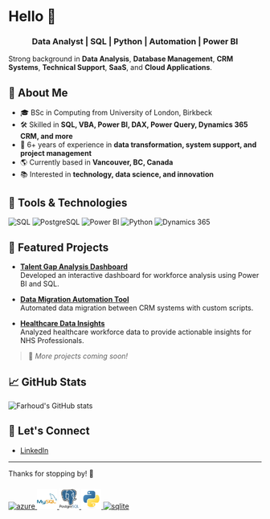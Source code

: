 
# Hello 👋

<h3 align="center">Data Analyst | SQL | Python | Automation | Power BI</h3>

Strong background in **Data Analysis**, **Database Management**, **CRM Systems**, **Technical Support**, **SaaS**, and **Cloud Applications**.

## 🚀 About Me

- 🎓 BSc in Computing from University of London, Birkbeck
- 🛠️ Skilled in **SQL, VBA, Power BI, DAX, Power Query, Dynamics 365 CRM, and more**
- 💼 6+ years of experience in **data transformation, system support, and project management**
- 🌎 Currently based in **Vancouver, BC, Canada**
- 📚 Interested in **technology, data science, and innovation**

## 🧰 Tools & Technologies

![SQL](https://img.shields.io/badge/SQL-00758F?style=for-the-badge&logo=sql&logoColor=white)
![PostgreSQL](https://img.shields.io/badge/PostgreSQL-008bb9?style=for-the-badge&logo=PostgreSQL&logoColor=black)
![Power BI](https://img.shields.io/badge/Power%20BI-F2C811?style=for-the-badge&logo=powerbi&logoColor=black)
![Python](https://img.shields.io/badge/Python-3776AB?style=for-the-badge&logo=python&logoColor=white)
![Dynamics 365](https://img.shields.io/badge/Dynamics%20365-002050?style=for-the-badge&logo=microsoft-dynamics&logoColor=white)

## 📂 Featured Projects

- **[Talent Gap Analysis Dashboard](https://github.com/farhoudkhf)**  
  Developed an interactive dashboard for workforce analysis using Power BI and SQL.

- **[Data Migration Automation Tool](https://github.com/xoqx)**  
  Automated data migration between CRM systems with custom scripts.

- **[Healthcare Data Insights](https://github.com/farhoudkhf)**  
  Analyzed healthcare workforce data to provide actionable insights for NHS Professionals.

> 📌 *More projects coming soon!*

## 📈 GitHub Stats

![Farhoud's GitHub stats](https://github-readme-stats.vercel.app/api?username=farhoudkhf&show_icons=true&theme=default)

## 🤝 Let's Connect

- [LinkedIn](https://www.linkedin.com/in/farhoudkhf/)
<!-- - [Personal Website](https://your-website.com) -->

---

Thanks for stopping by! 🚀





<h3 align="left"></h3>
<p align="left"> <a href="https://azure.microsoft.com/en-in/" target="_blank" rel="noreferrer"> <img src="https://www.vectorlogo.zone/logos/microsoft_azure/microsoft_azure-icon.svg" alt="azure" width="40" height="40"/> </a> <a href="https://www.mysql.com/" target="_blank" rel="noreferrer"> <img src="https://raw.githubusercontent.com/devicons/devicon/master/icons/mysql/mysql-original-wordmark.svg" alt="mysql" width="40" height="40"/> </a> <a href="https://www.postgresql.org" target="_blank" rel="noreferrer"> <img src="https://raw.githubusercontent.com/devicons/devicon/master/icons/postgresql/postgresql-original-wordmark.svg" alt="postgresql" width="40" height="40"/> </a> <a href="https://www.python.org" target="_blank" rel="noreferrer"> <img src="https://raw.githubusercontent.com/devicons/devicon/master/icons/python/python-original.svg" alt="python" width="40" height="40"/> </a> <a href="https://www.sqlite.org/" target="_blank" rel="noreferrer"> <img src="https://www.vectorlogo.zone/logos/sqlite/sqlite-icon.svg" alt="sqlite" width="40" height="40"/> </a> </p>




<!--
<h1 align="center">Hi 👋, I'm Farhoud</h1>
<h3 align="center">Data Analyst | Technical Support Specialist | Technology Enthusiast</h3>

<p align="center">
  <img src="https://skillicons.dev/icons?i=sql,postgresql,python,html,css,git,powerbi,azure, " />
</p>

---

🌟 GitHub portfolio!  
I'm passionate about **data analysis**, **system support**, and **creating tech-driven solutions**.

- 🎓 BSc in Computing (Birkbeck, University of London)
- 🔎 Focused on **data transformation**, **CRM systems**, **cloud applications**, and **analytics**
- 🌍 Living in **Vancouver, BC, Canada**
- 🌱 Always learning **new tech skills** and exploring **data science and AI**

---

## 🚀 Languages and Tools


---

## 📊 GitHub Stats

<p align="center">
  <img src="https://github-readme-stats.vercel.app/api?username=your-username&show_icons=true&theme=tokyonight" alt="Farhoud's GitHub stats" />
</p>

---

## 📫 Connect With Me

<p align="center">
  <a href="https://linkedin.com/in/your-linkedin" target="_blank"><img src="https://img.shields.io/badge/-LinkedIn-0077B5?style=for-the-badge&logo=linkedin&logoColor=white"/></a>
  <a href
-->
